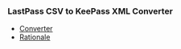 ### LastPass CSV to KeePass XML Converter

 - [Converter](https://tibdex.github.io/lastpass-to-keepass)
 - [Rationale](https://medium.com/@tibdex/comparing-3-password-managers-google-smart-lock-lastpass-and-keeweb-f43cfefa8d4a)
